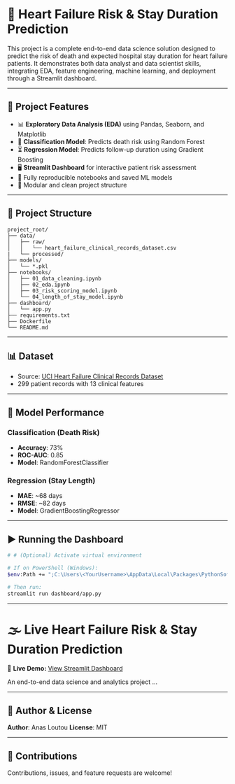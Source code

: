 # 🏥 Heart Failure Risk & Stay Duration Prediction

This project is a complete end-to-end data science solution designed to predict the risk of death and expected hospital stay duration for heart failure patients. It demonstrates both data analyst and data scientist skills, integrating EDA, feature engineering, machine learning, and deployment through a Streamlit dashboard.

---

## 🚀 Project Features

- 📊 **Exploratory Data Analysis (EDA)** using Pandas, Seaborn, and Matplotlib
- 🧠 **Classification Model**: Predicts death risk using Random Forest
- ⏳ **Regression Model**: Predicts follow-up duration using Gradient Boosting
- 🖥️ **Streamlit Dashboard** for interactive patient risk assessment
- 🧪 Fully reproducible notebooks and saved ML models
- 📁 Modular and clean project structure

---

## 🧱 Project Structure

```
project_root/
├── data/
│   ├── raw/
│   │   └── heart_failure_clinical_records_dataset.csv
|   └── processed/
├── models/
│   └── *.pkl
├── notebooks/
│   ├── 01_data_cleaning.ipynb
│   ├── 02_eda.ipynb
│   ├── 03_risk_scoring_model.ipynb
│   └── 04_length_of_stay_model.ipynb
├── dashboard/
│   └── app.py
├── requirements.txt
├── Dockerfile
└── README.md
```

---

## 📊 Dataset

- Source: [UCI Heart Failure Clinical Records Dataset](https://archive.ics.uci.edu/ml/datasets/Heart+Failure+Clinical+Records)
- 299 patient records with 13 clinical features

---

## 🧪 Model Performance

### Classification (Death Risk)
- **Accuracy**: 73%
- **ROC-AUC**: 0.85
- **Model**: RandomForestClassifier

### Regression (Stay Length)
- **MAE**: ~68 days
- **RMSE**: ~82 days
- **Model**: GradientBoostingRegressor

---

## ▶️ Running the Dashboard

```bash
# # (Optional) Activate virtual environment

# If on PowerShell (Windows):
$env:Path += ";C:\Users\<YourUsername>\AppData\Local\Packages\PythonSoftwareFoundation.Python.3.11_qbz5n2kfra8p0\LocalCache\local-packages\Python311\Scripts"

# Then run:
streamlit run dashboard/app.py
```

---

# 🌫️ Live Heart Failure Risk & Stay Duration Prediction

🚀 **Live Demo:** [View Streamlit Dashboard](https://https://heart-failure-dashboard.streamlit.app)

An end-to-end data science and analytics project ...

---

## 📄 Author & License

**Author**: Anas Loutou
**License**: MIT

---

## 🙌 Contributions

Contributions, issues, and feature requests are welcome!
